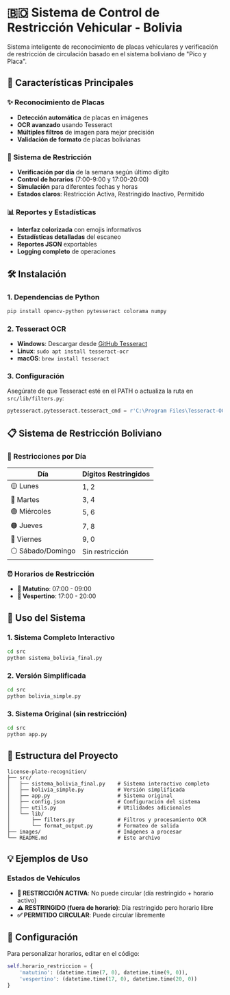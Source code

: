 # 🇧🇴 Sistema de Control de Restricción Vehicular - Bolivia

Sistema inteligente de reconocimiento de placas vehiculares y verificación de restricción de circulación basado en el sistema boliviano de "Pico y Placa".

## 🚀 Características Principales

### ✨ Reconocimiento de Placas
- **Detección automática** de placas en imágenes
- **OCR avanzado** usando Tesseract
- **Múltiples filtros** de imagen para mejor precisión
- **Validación de formato** de placas bolivianas

### 📅 Sistema de Restricción
- **Verificación por día** de la semana según último dígito
- **Control de horarios** (7:00-9:00 y 17:00-20:00)
- **Simulación** para diferentes fechas y horas
- **Estados claros**: Restricción Activa, Restringido Inactivo, Permitido

### 📊 Reportes y Estadísticas
- **Interfaz colorizada** con emojis informativos
- **Estadísticas detalladas** del escaneo
- **Reportes JSON** exportables
- **Logging completo** de operaciones

## 🛠️ Instalación

### 1. Dependencias de Python
```bash
pip install opencv-python pytesseract colorama numpy
```

### 2. Tesseract OCR
- **Windows**: Descargar desde [GitHub Tesseract](https://github.com/tesseract-ocr/tesseract)
- **Linux**: `sudo apt install tesseract-ocr`
- **macOS**: `brew install tesseract`

### 3. Configuración
Asegúrate de que Tesseract esté en el PATH o actualiza la ruta en `src/lib/filters.py`:
```python
pytesseract.pytesseract.tesseract_cmd = r'C:\Program Files\Tesseract-OCR\tesseract'
```

## 📋 Sistema de Restricción Boliviano

### 📅 Restricciones por Día
| Día | Dígitos Restringidos |
|-----|---------------------|
| 🟡 Lunes | 1, 2 |
| 🔵 Martes | 3, 4 |
| 🟢 Miércoles | 5, 6 |
| 🟠 Jueves | 7, 8 |
| 🔴 Viernes | 9, 0 |
| ⚪ Sábado/Domingo | Sin restricción |

### ⏰ Horarios de Restricción
- **🌅 Matutino**: 07:00 - 09:00
- **🌆 Vespertino**: 17:00 - 20:00

## 🎯 Uso del Sistema

### 1. Sistema Completo Interactivo
```bash
cd src
python sistema_bolivia_final.py
```

### 2. Versión Simplificada
```bash
cd src
python bolivia_simple.py
```

### 3. Sistema Original (sin restricción)
```bash
cd src
python app.py
```

## 📁 Estructura del Proyecto

```
license-plate-recognition/
├── src/
│   ├── sistema_bolivia_final.py    # Sistema interactivo completo
│   ├── bolivia_simple.py           # Versión simplificada
│   ├── app.py                      # Sistema original
│   ├── config.json                 # Configuración del sistema
│   ├── utils.py                    # Utilidades adicionales
│   └── lib/
│       ├── filters.py              # Filtros y procesamiento OCR
│       └── format_output.py        # Formateo de salida
├── images/                         # Imágenes a procesar
└── README.md                       # Este archivo
```

## 💡 Ejemplos de Uso

### Estados de Vehículos
- **🚫 RESTRICCIÓN ACTIVA**: No puede circular (día restringido + horario activo)
- **⚠️ RESTRINGIDO (fuera de horario)**: Día restringido pero horario libre
- **✅ PERMITIDO CIRCULAR**: Puede circular libremente

## 🔧 Configuración

Para personalizar horarios, editar en el código:
```python
self.horario_restriccion = {
    'matutino': (datetime.time(7, 0), datetime.time(9, 0)),
    'vespertino': (datetime.time(17, 0), datetime.time(20, 0))
}
```
